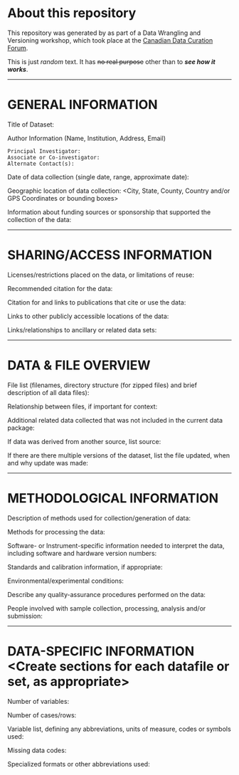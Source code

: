 # About this repository

This repository was generated by <NAME> as part of a Data Wrangling and Versioning workshop, which took place at the [Canadian Data Curation Forum](https://data-curation.github.io/).
	
This is just *random* text. It has ~~no real purpose~~ other than to *__see how it works__*. 


-------------------
# GENERAL INFORMATION

Title of Dataset:

Author Information (Name, Institution, Address, Email)

	Principal Investigator:
	Associate or Co-investigator:
	Alternate Contact(s):

Date of data collection (single date, range, approximate date): <suggested format YYYYMMDD>

Geographic location of data collection: <City, State, County, Country and/or GPS Coordinates or bounding boxes> 

Information about funding sources or sponsorship that supported the collection of the data:

--------------------------
# SHARING/ACCESS INFORMATION

Licenses/restrictions placed on the data, or limitations of reuse:

Recommended citation for the data:

Citation for and links to publications that cite or use the data:

Links to other publicly accessible locations of the data:

Links/relationships to ancillary or related data sets: 


--------------------
# DATA & FILE OVERVIEW

File list (filenames, directory structure (for zipped files) and brief description of all data files):

Relationship between files, if important for context:  

Additional related data collected that was not included in the current data package:

If data was derived from another source, list source:

If there are there multiple versions of the dataset, list the file updated, when and why update was made:

--------------------------
# METHODOLOGICAL INFORMATION

Description of methods used for collection/generation of data: <Include links or references to publications or other documentation containing experimental design or protocols used in data collection>

Methods for processing the data: <describe how the submitted data were generated from the raw or collected data>

Software- or Instrument-specific information needed to interpret the data, including software and hardware version numbers:

Standards and calibration information, if appropriate:

Environmental/experimental conditions:

Describe any quality-assurance procedures performed on the data:

People involved with sample collection, processing, analysis and/or submission:


--------------------------
# DATA-SPECIFIC INFORMATION <Create sections for each datafile or set, as appropriate>

Number of variables:

Number of cases/rows: 

Variable list, defining any abbreviations, units of measure, codes or symbols used:
   
Missing data codes:

Specialized formats or other abbreviations used:

